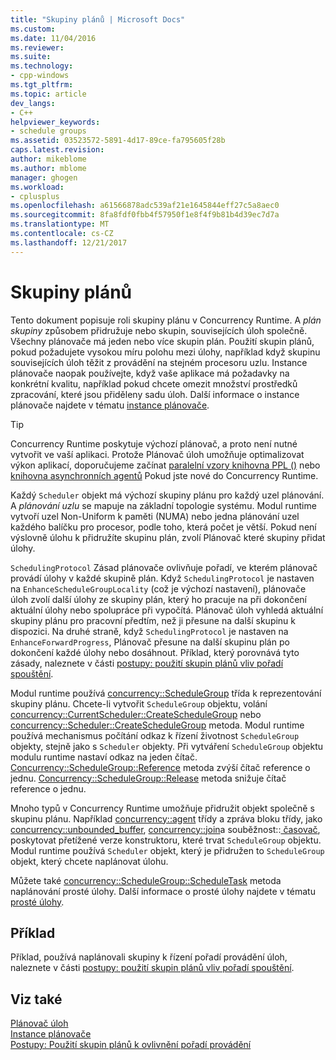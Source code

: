 ```yaml
---
title: "Skupiny plánů | Microsoft Docs"
ms.custom: 
ms.date: 11/04/2016
ms.reviewer: 
ms.suite: 
ms.technology:
- cpp-windows
ms.tgt_pltfrm: 
ms.topic: article
dev_langs:
- C++
helpviewer_keywords:
- schedule groups
ms.assetid: 03523572-5891-4d17-89ce-fa795605f28b
caps.latest.revision: 
author: mikeblome
ms.author: mblome
manager: ghogen
ms.workload:
- cplusplus
ms.openlocfilehash: a61566878adc539af21e1645844eff27c5a8aec0
ms.sourcegitcommit: 8fa8fdf0fbb4f57950f1e8f4f9b81b4d39ec7d7a
ms.translationtype: MT
ms.contentlocale: cs-CZ
ms.lasthandoff: 12/21/2017
---
```

# <a name="schedule-groups"></a>Skupiny plánů
Tento dokument popisuje roli skupiny plánu v Concurrency Runtime. A *plán skupiny* způsobem přidružuje nebo skupin, souvisejících úloh společně. Všechny plánovače má jeden nebo více skupin plán. Použití skupin plánů, pokud požadujete vysokou míru polohu mezi úlohy, například když skupinu souvisejících úloh těžit z provádění na stejném procesoru uzlu. Instance plánovače naopak používejte, když vaše aplikace má požadavky na konkrétní kvalitu, například pokud chcete omezit množství prostředků zpracování, které jsou přiděleny sadu úloh. Další informace o instance plánovače najdete v tématu [instance plánovače](../../parallel/concrt/scheduler-instances.md).  
  
> [!TIP]
>  Concurrency Runtime poskytuje výchozí plánovač, a proto není nutné vytvořit ve vaší aplikaci. Protože Plánovač úloh umožňuje optimalizovat výkon aplikací, doporučujeme začínat [paralelní vzory knihovna PPL ()](../../parallel/concrt/parallel-patterns-library-ppl.md) nebo [knihovna asynchronních agentů](../../parallel/concrt/asynchronous-agents-library.md) Pokud jste nové do Concurrency Runtime.  
  
 Každý `Scheduler` objekt má výchozí skupiny plánu pro každý uzel plánování. A *plánování uzlu* se mapuje na základní topologie systému. Modul runtime vytvoří uzel Non-Uniform k paměti (NUMA) nebo jedna plánování uzel každého balíčku pro procesor, podle toho, která počet je větší. Pokud není výslovně úlohu k přidružíte skupinu plán, zvolí Plánovač které skupiny přidat úlohy.  
  
 `SchedulingProtocol` Zásad plánovače ovlivňuje pořadí, ve kterém plánovač provádí úlohy v každé skupině plán. Když `SchedulingProtocol` je nastaven na `EnhanceScheduleGroupLocality` (což je výchozí nastavení), plánovače úloh zvolí další úlohy ze skupiny plán, který ho pracuje na při dokončení aktuální úlohy nebo spolupráce při vypočítá. Plánovač úloh vyhledá aktuální skupiny plánu pro pracovní předtím, než ji přesune na další skupinu k dispozici. Na druhé straně, když `SchedulingProtocol` je nastaven na `EnhanceForwardProgress`, Plánovač přesune na další skupinu plán po dokončení každé úlohy nebo dosáhnout. Příklad, který porovnává tyto zásady, naleznete v části [postupy: použití skupin plánů vliv pořadí spouštění](../../parallel/concrt/how-to-use-schedule-groups-to-influence-order-of-execution.md).  
  

 Modul runtime používá [concurrency::ScheduleGroup](../../parallel/concrt/reference/schedulegroup-class.md) třída k reprezentování skupiny plánu. Chcete-li vytvořit `ScheduleGroup` objektu, volání [concurrency::CurrentScheduler::CreateScheduleGroup](reference/currentscheduler-class.md#createschedulegroup) nebo [concurrency::Scheduler::CreateScheduleGroup](reference/scheduler-class.md#createschedulegroup) metoda. Modul runtime používá mechanismus počítání odkaz k řízení životnost `ScheduleGroup` objekty, stejně jako s `Scheduler` objekty. Při vytváření `ScheduleGroup` objektu modulu runtime nastaví odkaz na jeden čítač. [Concurrency::ScheduleGroup::Reference](reference/schedulegroup-class.md#reference) metoda zvýší čítač reference o jednu. [Concurrency::ScheduleGroup::Release](reference/schedulegroup-class.md#release) metoda snižuje čítač reference o jednu.  
  
 Mnoho typů v Concurrency Runtime umožňuje přidružit objekt společně s skupinu plánu. Například [concurrency::agent](../../parallel/concrt/reference/agent-class.md) třídy a zpráva bloku třídy, jako [concurrency::unbounded_buffer](reference/unbounded-buffer-class.md), [concurrency::join](../../parallel/concrt/reference/join-class.md)a souběžnost::[ časovač](reference/timer-class.md), poskytovat přetížené verze konstruktoru, které trvat `ScheduleGroup` objektu. Modul runtime používá `Scheduler` objekt, který je přidružen to `ScheduleGroup` objekt, který chcete naplánovat úlohu.  
  
 Můžete také [concurrency::ScheduleGroup::ScheduleTask](reference/schedulegroup-class.md#scheduletask) metoda naplánování prosté úlohy. Další informace o prosté úlohy najdete v tématu [prosté úlohy](../../parallel/concrt/lightweight-tasks.md).  

  
## <a name="example"></a>Příklad  
 Příklad, používá naplánovali skupiny k řízení pořadí provádění úloh, naleznete v části [postupy: použití skupin plánů vliv pořadí spouštění](../../parallel/concrt/how-to-use-schedule-groups-to-influence-order-of-execution.md).  
  
## <a name="see-also"></a>Viz také  
 [Plánovač úloh](../../parallel/concrt/task-scheduler-concurrency-runtime.md)   
 [Instance plánovače](../../parallel/concrt/scheduler-instances.md)   
 [Postupy: Použití skupin plánů k ovlivnění pořadí provádění](../../parallel/concrt/how-to-use-schedule-groups-to-influence-order-of-execution.md)

